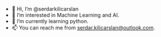 - 👋 Hi, I’m @serdarkilicarslan
- 👀 I’m interested in Machine Learning and AI.
- 🌱 I’m currently learning python.
- 📫 You can reach me from serdar.kilicarslan@outlook.com.


<!---
serdarkilicarslan/serdarkilicarslan is a ✨ special ✨ repository because its `README.md` (this file) appears on your GitHub profile.
You can click the Preview link to take a look at your changes.
--->
